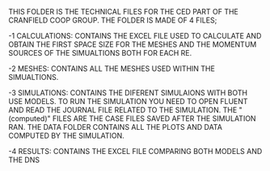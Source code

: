THIS FOLDER IS THE TECHNICAL FILES FOR THE CED PART OF THE CRANFIELD COOP GROUP.
THE FOLDER IS MADE OF 4 FILES;

-1 CALCULATIONS: CONTAINS THE EXCEL FILE USED TO CALCULATE AND OBTAIN THE FIRST SPACE SIZE FOR THE MESHES AND THE MOMENTUM SOURCES OF THE SIMUALTIONS BOTH FOR EACH RE.

-2 MESHES: CONTAINS ALL THE MESHES USED WITHIN THE SIMUALTIONS.

-3 SIMULATIONS: CONTAINS THE DIFERENT SIMULAIONS WITH BOTH USE MODELS. TO RUN THE SIMULATION YOU NEED TO OPEN FLUENT AND READ THE JOURNAL FILE RELATED TO THE SIMULATION. THE "(computed)" 	FILES ARE THE CASE FILES SAVED AFTER THE SIMULATION RAN. THE DATA FOLDER CONTAINS ALL THE PLOTS AND DATA COMPUTED BY THE SIMULATION.

-4 RESULTS: CONTAINS THE EXCEL FILE COMPARING BOTH MODELS AND THE DNS